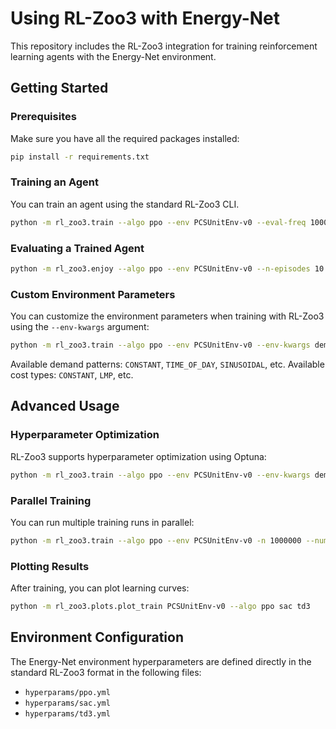 # Using RL-Zoo3 with Energy-Net

This repository includes the RL-Zoo3 integration for training reinforcement learning agents with the Energy-Net environment.

## Getting Started

### Prerequisites

Make sure you have all the required packages installed:

```bash
pip install -r requirements.txt
```

### Training an Agent

You can train an agent using the standard RL-Zoo3 CLI.

```bash
python -m rl_zoo3.train --algo ppo --env PCSUnitEnv-v0 --eval-freq 10000 --eval-episodes 5 -n 1000000 --env-kwargs demand_pattern:\"SINUSOIDAL\" cost_type:\"CONSTANT\"
```

### Evaluating a Trained Agent

```bash
python -m rl_zoo3.enjoy --algo ppo --env PCSUnitEnv-v0 --n-episodes 10 --env-kwargs demand_pattern:\"SINUSOIDAL\" cost_type:\"CONSTANT\"
```

### Custom Environment Parameters

You can customize the environment parameters when training with RL-Zoo3 using the `--env-kwargs` argument:

```bash
python -m rl_zoo3.train --algo ppo --env PCSUnitEnv-v0 --env-kwargs demand_pattern:\"TIME_OF_DAY\" cost_type:\"LMP\"
```

Available demand patterns: `CONSTANT`, `TIME_OF_DAY`, `SINUSOIDAL`, etc.
Available cost types: `CONSTANT`, `LMP`, etc.

## Advanced Usage

### Hyperparameter Optimization

RL-Zoo3 supports hyperparameter optimization using Optuna:

```bash
python -m rl_zoo3.train --algo ppo --env PCSUnitEnv-v0 --env-kwargs demand_pattern:\"SINUSOIDAL\" cost_type:\"CONSTANT\" --optimize --n-trials 100 --n-jobs 8 --sampler tpe
```

### Parallel Training

You can run multiple training runs in parallel:

```bash
python -m rl_zoo3.train --algo ppo --env PCSUnitEnv-v0 -n 1000000 --num-threads 4 --env-kwargs demand_pattern:\"SINUSOIDAL\" cost_type:\"CONSTANT\"
```

### Plotting Results

After training, you can plot learning curves:

```bash
python -m rl_zoo3.plots.plot_train PCSUnitEnv-v0 --algo ppo sac td3
```

## Environment Configuration

The Energy-Net environment hyperparameters are defined directly in the standard RL-Zoo3 format in the following files:
- `hyperparams/ppo.yml`
- `hyperparams/sac.yml`
- `hyperparams/td3.yml` 